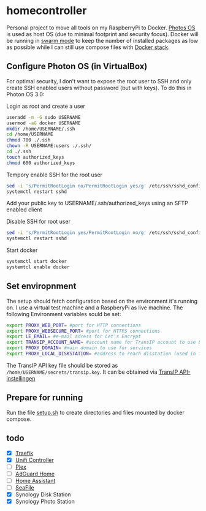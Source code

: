 # homecontroller
Personal project to move all tools on my RaspberryPi to Docker. [Photos OS](https://github.com/vmware/photon) is used as host OS (due to minimal footprint and security focus). Docker will be running in [swarm mode](https://docs.docker.com/engine/swarm/swarm-tutorial/) to keep the number of installed packages as low as possible while I can still use compose files with [Docker stack](https://docs.docker.com/engine/reference/commandline/stack/).

## Configure Photon OS (in VirtualBox)
For optimal security, I don't want to expose the root user to SSH and only create SSH enabled users without password (but with keys). To do this in Photon OS 3.0:

Login as root and create a user
```bash
useradd -m -G sudo USERNAME
usermod -aG docker USERNAME
mkdir /home/USERNAME/.ssh
cd /home/USERNAME
chmod 700 ./.ssh
chown -R USERNAME:users ./.ssh/
cd ./.ssh
touch authorized_keys
chmod 600 authorized_keys
```

Tempory enable SSH for the root user
```bash
sed -i 's/PermitRootLogin no/PermitRootLogin yes/g' /etc/ssh/sshd_config
systemctl restart sshd
```

Add your public key to USERNAME/.ssh/authorized_keys using an SFTP enabled client

Disable SSH for root user
```bash
sed -i 's/PermitRootLogin yes/PermitRootLogin no/g' /etc/ssh/sshd_config
systemctl restart sshd
```

Start docker
```bash
systemctl start docker
systemtcl enable docker
```

## Set enviropnment
The setup should fetch configuration based on the environment it's running on. I use a virtual test machine and a RaspberyPi as live machine. The following Environment variables sould be set:
```bash
export PROXY_WEB_PORT= #port for HTTP connections
export PROXY_WEBSECURE_PORT= #port for HTTPS connections
export LE_EMAIL= #e-mail adress for Let's Encrypt
export TRANSIP_ACCOUNT_NAME= #account name for TransIP account to use LE DNS challenges
export PROXY_DOMAIN= #main domain to use for services
export PROXY_LOCAL_DISKSTATION= #address to reach disstation (used in file provider)
```

The TransIP API key file should be stored as `/home/USERNAME/secrets/transip.key`. It can be obtained via [TransIP API-instellingen](https://www.transip.nl/cp/account/api/)

## Prepare for running
Run the file [setup.sh](setup.sh) to create directories and files mounted by docker compose.

## todo
- [X] [Traefik](https://hub.docker.com/_/traefik/)
- [X] [Unifi Controller](https://github.com/linuxserver/docker-unifi-controller)
- [ ] [Plex](https://github.com/linuxserver/docker-plex)
- [ ] [AdGuard Home](https://github.com/AdguardTeam/AdGuardHome/wiki/Docker)
- [ ] [Home Assistant](https://www.home-assistant.io/docs/installation/docker/)
- [ ] [SeaFile](https://download.seafile.com/published/seafile-manual/docker/deploy%20seafile%20with%20docker.md)
- [X] Synology Disk Station
- [X] Synology Photo Station